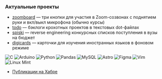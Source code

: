 ### Актуальные проекты
* [zoomboard](https://github.com/olgapavlova/zoomboard) — три кнопки для участия в Zoom-созвонах с поднятием руки и вкл/выкл микрофона (обычно курсы)
* [todo](https://github.com/olgapavlova/todo) — бэклоги крохотных проектов в текстовых dot-файлах
* [spiski](https://github.com/olgapavlova/spiski) — reverse engineering конкурсных списков поступления в вузы на бюджет
* [digicards](https://github.com/olgapavlova/digicards) — карточки для изучения иностранных языков в фоновом режиме

![C](https://img.shields.io/badge/c-%2300599C.svg?style=for-the-badge&logo=c&logoColor=white)
![Arduino](https://img.shields.io/badge/-Arduino-00979D?style=for-the-badge&logo=Arduino&logoColor=white)
![Python](https://img.shields.io/badge/python-3670A0?style=for-the-badge&logo=python&logoColor=ffdd54)
![Pandas](https://img.shields.io/badge/pandas-%23150458.svg?style=for-the-badge&logo=pandas&logoColor=white)
![MySQL](https://img.shields.io/badge/mysql-4479A1.svg?style=for-the-badge&logo=mysql&logoColor=white)
![Astro](https://img.shields.io/badge/astro-%232C2052.svg?style=for-the-badge&logo=astro&logoColor=white) 
![Figma](https://img.shields.io/badge/figma-%23F24E1E.svg?style=for-the-badge&logo=figma&logoColor=white)
![Vim](https://img.shields.io/badge/VIM-%2311AB00.svg?style=for-the-badge&logo=vim&logoColor=white)
![Linux Mint](https://img.shields.io/badge/Linux%20Mint-87CF3E?style=for-the-badge&logo=Linux%20Mint&logoColor=white)

* [Публикации на Хабре](https://habr.com/ru/users/olgapavlova/publications/articles/)
